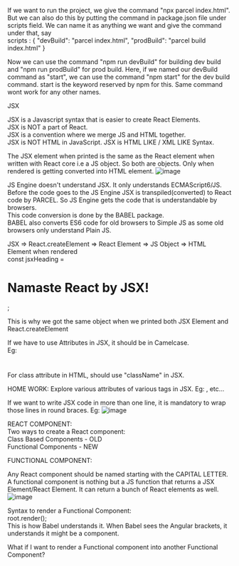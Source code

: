 If we want to run the project, we give the command "npx parcel index.html". But we can also do this by putting the command in package.json file under scripts field. We can name it as anything we want and give the command under that, say  
scripts : {
"devBuild": "parcel index.html",
"prodBuild": "parcel build index.html"
}  

Now we can use the command "npm run devBuild" for building dev build and "npm run prodBuild" for prod build. Here, if we named our devBuild command as "start", we can use the command "npm start" for the dev build command. start is the keyword reserved by npm for this. Same command wont work for any other names.

JSX  

JSX is a Javascript syntax that is easier to create React Elements.    
JSX is NOT a part of React.  
JSX is a convention where we merge JS and HTML together.  
JSX is NOT HTML in JavaScript. JSX is HTML LIKE / XML LIKE Syntax.  

The JSX element when printed is the same as the React element when written with React core i.e a JS object. So both are objects. Only when rendered is getting converted into HTML element.
![image](https://github.com/Gayathri229/NamasteReact/assets/60467364/b856c808-7822-4344-9150-e9c222b21508)


JS Engine doesn't understand JSX. It only understands ECMAScript6/JS.
Before the code goes to the JS Engine JSX is transpiled(converted) to React code by PARCEL. So JS Engine gets the code that is understandable by browsers.  
This code conversion is done by the BABEL package.  
BABEL also converts ES6 code for old browsers to Simple JS as some old browsers only understand Plain JS.  

JSX => React.createElement => React Element => JS Object => HTML Element when rendered  
const jsxHeading = <h1 id="heading"> Namaste React by JSX! </h1>;

This is why we got the same object when we printed both JSX Element and React.createElement


If we have to use Attributes in JSX, it should be in Camelcase.  
Eg: <h1 tabIndex=1> </h1>

For class attribute in HTML, should use "className" in JSX.

HOME WORK: Explore various attributes of various tags in JSX. Eg: <img src="">, <a> etc...


If we want to write JSX code in more than one line, it is mandatory to wrap those lines in round braces.
Eg: ![image](https://github.com/Gayathri229/NamasteReact/assets/60467364/13bc6d5b-0e8b-49f5-8625-d01a5f3c78a7)


REACT COMPONENT:  
Two ways to create a React component:  
Class Based Components - OLD  
Functional Components - NEW  



FUNCTIONAL COMPONENT:

Any React component should be named starting with the CAPITAL LETTER.  
A functional component is nothing but a JS function that returns a JSX Element/React Element. It can return a bunch of React elements as well.
![image](https://github.com/Gayathri229/NamasteReact/assets/60467364/0341448b-8557-43eb-b690-3b6e73f71ca8)


Syntax to render a Functional Component:  
root.render(<HeadingComponent/>);  
This is how Babel understands it. When Babel sees the Angular brackets, it understands it might be a component. 

What if I want to render a Functional component into another Functional Component?

